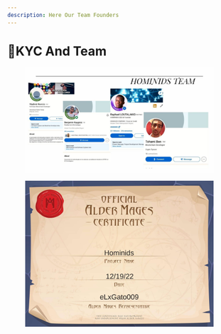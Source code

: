 ```yaml
---
description: Here Our Team Founders
---
```


# 🔹KYC And Team

<figure><img src="../../.gitbook/assets/team.jpg" alt=""><figcaption></figcaption></figure>

<figure><img src="../../.gitbook/assets/zizi (1).jpg" alt=""><figcaption></figcaption></figure>
